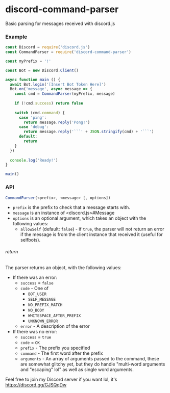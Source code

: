 # discord-command-parser
Basic parsing for messages received with discord.js

### Example
```js
const Discord = require('discord.js')
const CommandParser = require('discord-command-parser')

const myPrefix = '!'

const Bot = new Discord.Client()

async function main () {
  await Bot.login('[Insert Bot Token Here]')
  Bot.on('message', async message => {
    const cmd = CommandParser(myPrefix, message)
    
    if (!cmd.success) return false
    
    switch (cmd.command) {
      case 'ping':
        return message.reply('Pong!')
      case 'debug':
        return message.reply('```' + JSON.stringify(cmd) + '```')
      default:
        return
    }
  })
  
  console.log('Ready!')
}

main()

```
### API
```js
CommandParser(<prefix>, <message> [, options])
```
 - `prefix` is the prefix to check that a message starts with.
 - `message` is an instance of <discord.js>#Message
 - `options` is an optional argument, which takes an object with the following values:
   - `allowSelf` (default: `false`) - if `true`, the parser will not return an error if the message is from the client instance that received it (useful for selfbots).

###### return
The parser returns an object, with the following values:
 - If there was an error:
   - `success` = `false`
   - `code` - One of 
     - `BOT_USER`
     - `SELF_MESSAGE`
     - `NO_PREFIX_MATCH`
     - `NO_BODY`
     - `WHITESPACE_AFTER_PREFIX`
     - `UNKNOWN_ERROR`
   - `error` - A description of the error
 - If there was no error:
   - `success` = `true`
   - `code` = `OK`
   - `prefix` - The prefix you specified
   - `command` - The first word after the prefix
   - `arguments` - An array of arguments passed to the command, these are somewhat glitchy yet, but they do handle "multi-word arguments and \"escaping\" lol" as well as single word arguments.
 
 Feel free to join my Discord server if you want lol, it's https://discord.gg/GJSQqDw
